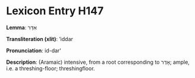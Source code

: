 # Lexicon Entry H147

**Lemma**: אִדַּר

**Transliteration (xlit)**: ʼiddar

**Pronunciation**: id-dar'

**Description**:
(Aramaic) intensive, from a root corresponding to אָדַר; ample, i.e. a threshing-floor; threshingfloor.
